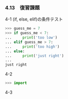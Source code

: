 ### 4.13　復習課題
4-1 (if, else, elif)の条件テスト
```python
>>> guess_me = 7
>>> if guess_me < 7:
...     print('too low')
... elif guess_me > 7:
...     print('too high')
... else:
...     print('just right')
... 
just right
```
4-2 
```python
>>> import
```
4-3
```python
```